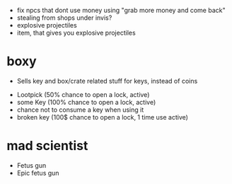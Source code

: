 * fix npcs that dont use money using "grab more money and come back"
* stealing from shops under invis?
* explosive projectiles
* item, that gives you explosive projectiles

# boxy 

* Sells key and box/crate related stuff for keys, instead of coins
 - Lootpick (50% chance to open a lock, active)
 - some Key (100% chance to open a lock, active)
 - chance not to consume a key when using it
 - broken key (100$ chance to open a lock, 1 time use active)

# mad scientist
 - Fetus gun
 - Epic fetus gun